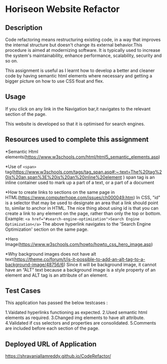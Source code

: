 # Horiseon Website Refactor

## Description 

Code refactoring means restructuring existing code, in a way that improves the internal structure but doesn't change its external behavior.This procedure is aimed at modernizing software. It is typically used to increase the system's maintainability, enhance performance, scalability, security and so on.

This assignment is useful as I learnt how to develop a better and cleaner code by having semantic html elements where necessary and getting a bigger picture on how to use CSS float and flex.

## Usage 

If you click on any link in the Navigation bar,it navigates to the relevant section of the page.

This website is developed so that it is optimised for search engines.

## Resources used to complete this assignment

*Semantic Html elements(https://www.w3schools.com/html/html5_semantic_elements.asp)
<!-- <article>
<aside>
<details>
<figcaption>
<figure>
<footer>
<header>
<main>
<mark>
<nav>
<section>
<summary>
<time> -->


*Use of `<span>` tag(https://www.w3schools.com/tags/tag_span.asp#:~:text=The%20tag%20is%20an,span%3E%20is%20an%20inline%20element )
span tag is an inline container used to mark up a part of a text, or a part of a document


*How to create links to sections on the same page in HTML(https://www.computerhope.com/issues/ch000049.htm)
In CSS, "id" is a selector that may be used to designate an area that a link should point to, similar to anchor in HTML. The nice thing about using id is that you can create a link to any element on the page, rather than only the top or bottom. 
Example:
`<a href="#search-engine-optimization">Search Engine Optimization</a>`
 The above hyperlink navigates to the 'Search Engine Optimization' section on the same page.


*Hero Image(https://www.w3schools.com/howto/howto_css_hero_image.asp)


*Why background images does not have alt text(https://theme.co/forum/t/is-it-possible-to-add-an-alt-tag-to-a-background-image/48756/6)
 Since it will be background image, it cannot have an “ALT” text because a background image is a style property of an element and ALT tag is an attribute of an element.


## Test Cases

This application has passed the below testcases :

1.Vaidated hyperlinks functioning as expected.
2.Used semantic html elements as required. 
3.Changed img elements to have alt attribute.
4.Validated if css selectors and properties are consolidated.
5.Comments are included before each section of the page.

## Deployed URL of Application

https://shravaniallamreddy.github.io/CodeRefactor/

